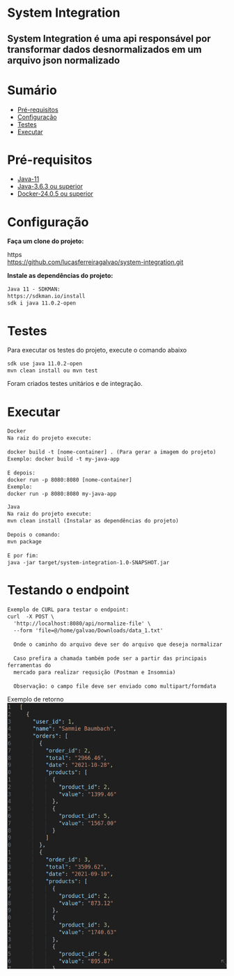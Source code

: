 # System Integration

## System Integration é uma api responsável por transformar dados desnormalizados em um arquivo json normalizado

# Sumário

- [Pré-requisitos](#Pré-requisitos)
- [Configuração](#Configuração)
- [Testes](#Testes)
- [Executar](#Executar)

# Pré-requisitos

- [Java-11](https://sdkman.io/install)
- [Java-3.6.3 ou superior](https://maven.apache.org/)
- [Docker-24.0.5 ou superior](https://docs.docker.com/desktop/install/linux-install/)

# Configuração

**Faça um clone do projeto:**

https<br/>
https://github.com/lucasferreiragalvao/system-integration.git

**Instale as dependências do projeto:**<br/>

```
Java 11 - SDKMAN:
https://sdkman.io/install
sdk i java 11.0.2-open
```

# Testes

Para executar os testes do projeto, execute o comando abaixo

```
sdk use java 11.0.2-open
mvn clean install ou mvn test
```

Foram criados testes unitários e de integração.

# Executar

```
Docker
Na raiz do projeto execute:

docker build -t [nome-container] . (Para gerar a imagem do projeto)
Exemplo: docker build -t my-java-app

E depois:
docker run -p 8080:8080 [nome-container]
Exemplo:
docker run -p 8080:8080 my-java-app

```

```
Java
Na raiz do projeto execute:
mvn clean install (Instalar as dependências do projeto)

Depois o comando:
mvn package 

E por fim:
java -jar target/system-integration-1.0-SNAPSHOT.jar
```

# Testando o endpoint
```
Exemplo de CURL para testar o endpoint:
curl  -X POST \
  'http://localhost:8080/api/normalize-file' \
  --form 'file=@/home/galvao/Downloads/data_1.txt'
  
  Onde o caminho do arquivo deve ser do arquivo que deseja normalizar
  
  Caso prefira a chamada também pode ser a partir das principais ferramentas do
  mercado para realizar requsição (Postman e Insomnia)
  
  Observação: o campo file deve ser enviado como multipart/formdata
```

Exemplo de retorno
![img.png](src/main/resources/images/img.png)
